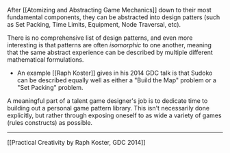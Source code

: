 After [[Atomizing and Abstracting Game Mechanics]] down to their most fundamental components, they can be abstracted into design patters (such as Set Packing, Time Limits, Equipment, Node Traversal, etc). 

There is no comprehensive list of design patterns, and even more interesting is that patterns are often *isomorphic* to one another, meaning that the same abstract experience can be described by multiple different mathematical formulations. 
- An example [[Raph Koster]] gives in his 2014 GDC talk is that Sudoko can be described equally well as either a "Build the Map" problem or a "Set Packing" problem.

A meaningful part of a talent game designer's job is to dedicate time to building out a personal game pattern library. This isn't necessarily done explicitly, but rather through exposing oneself to as wide a variety of games (rules constructs) as possible.

---
[[Practical Creativity by Raph Koster, GDC 2014]]